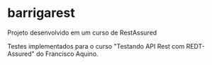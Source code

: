 # barrigarest
Projeto desenvolvido em um curso de RestAssured

Testes implementados para o curso "Testando API Rest com REDT-Assured" do Francisco Aquino.
